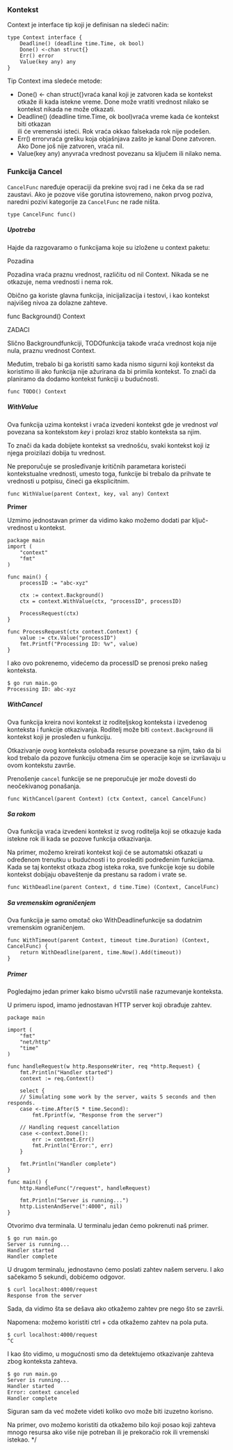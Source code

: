 ### Kontekst

Context je interface tip koji je definisan na sledeći način:
```
type Context interface {
	Deadline() (deadline time.Time, ok bool)
	Done() <-chan struct{}
	Err() error
	Value(key any) any
}
```
Tip Context ima sledeće metode:

- Done() <- chan struct{}vraća kanal koji je zatvoren kada se kontekst otkaže ili kada 
  istekne vreme. Done može vratiti vrednost nilako se kontekst nikada ne može otkazati.
- Deadline() (deadline time.Time, ok bool)vraća vreme kada će kontekst biti otkazan  
  ili će vremenski isteći. Rok vraća okkao falsekada rok nije podešen.
- Err() errorvraća grešku koja objašnjava zašto je kanal Done zatvoren. Ako Done još 
  nije zatvoren, vraća nil.
- Value(key any) anyvraća vrednost povezanu sa ključem ili nilako nema.

### Funkcija Cancel

`CancelFunc` naređuje operaciji da prekine svoj rad i ne čeka da se rad zaustavi. Ako je pozove više gorutina istovremeno, nakon prvog poziva, naredni pozivi kategorije za `CancelFunc` ne rade ništa.

	type CancelFunc func()

##### Upotreba

Hajde da razgovaramo o funkcijama koje su izložene u context paketu:

Pozadina

Pozadina vraća praznu vrednost, različitu od nil Context. Nikada se ne otkazuje, nema vrednosti i nema rok.

Obično ga koriste glavna funkcija, inicijalizacija i testovi, i kao kontekst najvišeg nivoa za dolazne zahteve.

func Background() Context

ZADACI

Slično Backgroundfunkciji, TODOfunkcija takođe vraća vrednost koja nije nula, praznu vrednost Context.

Međutim, trebalo bi ga koristiti samo kada nismo sigurni koji kontekst da koristimo ili ako funkcija nije ažurirana da bi primila kontekst. To znači da planiramo da dodamo kontekst funkciji u budućnosti.

	func TODO() Context

##### WithValue

Ova funkcija uzima kontekst i vraća izvedeni kontekst gde je vrednost *val* povezana sa kontekstom *key* i prolazi kroz stablo konteksta sa njim.

To znači da kada dobijete kontekst sa vrednošću, svaki kontekst koji iz njega proizilazi dobija tu vrednost.

Ne preporučuje se prosleđivanje kritičnih parametara koristeći kontekstualne vrednosti, umesto toga, funkcije bi trebalo da prihvate te vrednosti u potpisu, čineći ga eksplicitnim.

	func WithValue(parent Context, key, val any) Context

**Primer**

Uzmimo jednostavan primer da vidimo kako možemo dodati par ključ-vrednost u kontekst.
```
package main
import (
	"context"
	"fmt"
)

func main() {
	processID := "abc-xyz"

	ctx := context.Background()
	ctx = context.WithValue(ctx, "processID", processID)

	ProcessRequest(ctx)
}

func ProcessRequest(ctx context.Context) {
	value := ctx.Value("processID")
	fmt.Printf("Processing ID: %v", value)
}
```
I ako ovo pokrenemo, videćemo da processID se prenosi preko našeg konteksta.

	$ go run main.go
	Processing ID: abc-xyz

##### WithCancel

Ova funkcija kreira novi kontekst iz roditeljskog konteksta i izvedenog konteksta i funkcije otkazivanja. Roditelj može biti `context.Background` ili kontekst koji je prosleđen u funkciju.

Otkazivanje ovog konteksta oslobađa resurse povezane sa njim, tako da bi kod trebalo da pozove funkciju otmena čim se operacije koje se izvršavaju u ovom kontekstu završe.

Prenošenje `cancel` funkcije se ne preporučuje jer može dovesti do neočekivanog ponašanja.

	func WithCancel(parent Context) (ctx Context, cancel CancelFunc)

##### Sa rokom

Ova funkcija vraća izvedeni kontekst iz svog roditelja koji se otkazuje kada istekne rok ili kada se pozove funkcija otkazivanja.

Na primer, možemo kreirati kontekst koji će se automatski otkazati u određenom trenutku u budućnosti i to proslediti podređenim funkcijama. Kada se taj kontekst otkaza zbog isteka roka, sve funkcije koje su dobile kontekst dobijaju obaveštenje da prestanu sa radom i vrate se.

	func WithDeadline(parent Context, d time.Time) (Context, CancelFunc)

##### Sa vremenskim ograničenjem

Ova funkcija je samo omotač oko WithDeadlinefunkcije sa dodatnim vremenskim ograničenjem.

	func WithTimeout(parent Context, timeout time.Duration) (Context, CancelFunc) {
		return WithDeadline(parent, time.Now().Add(timeout))
	}

##### Primer

Pogledajmo jedan primer kako bismo učvrstili naše razumevanje konteksta.

U primeru ispod, imamo jednostavan HTTP server koji obrađuje zahtev.
```
package main

import (
	"fmt"
	"net/http"
	"time"
)

func handleRequest(w http.ResponseWriter, req *http.Request) {
	fmt.Println("Handler started")
	context := req.Context()

	select {
	// Simulating some work by the server, waits 5 seconds and then responds.
	case <-time.After(5 * time.Second):
		fmt.Fprintf(w, "Response from the server")

	// Handling request cancellation
	case <-context.Done():
		err := context.Err()
		fmt.Println("Error:", err)
	}

	fmt.Println("Handler complete")
}

func main() {
	http.HandleFunc("/request", handleRequest)

	fmt.Println("Server is running...")
	http.ListenAndServe(":4000", nil)
}
```
Otvorimo dva terminala. U terminalu jedan ćemo pokrenuti naš primer.

	$ go run main.go
	Server is running...
	Handler started
	Handler complete

U drugom terminalu, jednostavno ćemo poslati zahtev našem serveru. I ako sačekamo 5 sekundi, dobićemo odgovor.

	$ curl localhost:4000/request
	Response from the server

Sada, da vidimo šta se dešava ako otkažemo zahtev pre nego što se završi.

Napomena: možemo koristiti ctrl + cda otkažemo zahtev na pola puta.

	$ curl localhost:4000/request
	^C

I kao što vidimo, u mogućnosti smo da detektujemo otkazivanje zahteva zbog konteksta zahteva.

	$ go run main.go
	Server is running...
	Handler started
	Error: context canceled
	Handler complete

Siguran sam da već možete videti koliko ovo može biti izuzetno korisno.

Na primer, ovo možemo koristiti da otkažemo bilo koji posao koji zahteva mnogo resursa ako više nije potreban ili je prekoračio rok ili vremenski istekao.
*/
